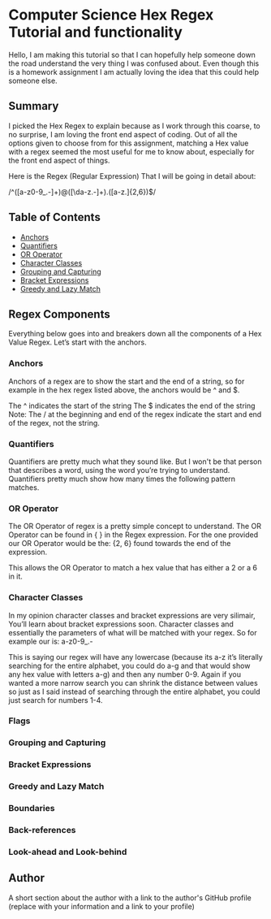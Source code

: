 # Computer Science Hex Regex Tutorial and functionality 

Hello, I am making this tutorial so that I can hopefully help someone down the road understand the very thing I was confused about. Even though this is a homework assignment I am actually loving the idea that this could help someone else. 


## Summary

I picked the Hex Regex to explain because as I work through this coarse, to no surprise, I am loving the front end aspect of coding. Out of all the options given to choose from for this assignment, matching a Hex value with a regex seemed the most useful for me to know about, especially for the front end aspect of things.

Here is the Regex (Regular Expression) That I will be going in detail about:  

/^([a-z0-9_\.-]+)@([\da-z\.-]+)\.([a-z\.]{2,6})$/


## Table of Contents

- [Anchors](#anchors)
- [Quantifiers](#quantifiers)
- [OR Operator](#or-operator)
- [Character Classes](#character-classes)
- [Grouping and Capturing](#grouping-and-capturing)
- [Bracket Expressions](#bracket-expressions)
- [Greedy and Lazy Match](#greedy-and-lazy-match)


## Regex Components

Everything below goes into and breakers down all the components of a Hex Value Regex. Let’s start with the anchors. 

### Anchors

Anchors of a regex are to show the start and the end of a string, so for example in the hex regex listed above, the anchors would be ^ and $. 

The ^ indicates the start of the string 
The $ indicates the end of the string
Note: The / at the beginning and end of the regex indicate the start and end of the regex, not the string.


### Quantifiers

Quantifiers are pretty much what they sound like. But I won't be that person that describes a word, using the word you’re trying to understand. Quantifiers pretty much show how many times the following pattern matches. 

### OR Operator

The OR Operator of regex is a pretty simple concept to understand. The OR Operator can be found  in { } in the Regex expression. For the one provided our OR Operator would be the: {2, 6} found towards the end of the expression. 

This allows the OR Operator to match a  hex value that has either a 2 or a 6 in it.  

### Character Classes

In my opinion character classes and bracket expressions are very silimair, You’ll learn about bracket expressions soon. Character classes and essentially the parameters of what will be matched with your regex. So for example our is: a-z0-9_\.-

This is saying our regex will have any lowercase (because its a-z it’s literally searching for the entire alphabet, you could do a-g and that would show any hex value with letters a-g) and then any number 0-9. Again if you wanted a more narrow search you can shrink the distance between values so just as I said instead of searching through the entire alphabet, you could just search for numbers 1-4. 




### Flags

### Grouping and Capturing

### Bracket Expressions

### Greedy and Lazy Match

### Boundaries

### Back-references

### Look-ahead and Look-behind

## Author

A short section about the author with a link to the author's GitHub profile (replace with your information and a link to your profile)